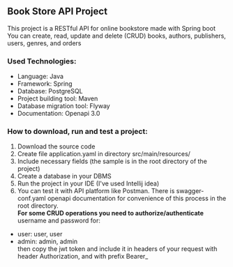 

## Book Store API Project

This project is a RESTful API for online bookstore made with Spring boot  
You can create, read, update and delete (CRUD) books, authors, publishers, users, genres, and orders


### Used Technologies:

* Language: Java
* Framework: Spring
* Database: PostgreSQL
* Project building tool: Maven
* Database migration tool: Flyway
* Documentation: Openapi 3.0


### How to download, run and test a project:

1. Download the source code
2. Create file application.yaml in directory src/main/resources/
3. Include necessary fields (the sample is in the root directory of the project)
4. Create a database in your DBMS
5. Run the project in your IDE (I've used Intellij idea)
6. You can test it with API platform like Postman. There is swagger-conf.yaml openapi documentation for convenience of this process in the root directory.  
**For some CRUD operations you need to authorize/authenticate**  
username and password for:
* user: user, user
* admin: admin, admin  
then copy the jwt token and include it in headers of your request with header Authorization, and with prefix Bearer_
